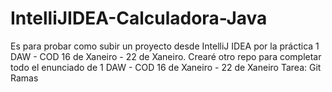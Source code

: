 # IntelliJIDEA-Calculadora-Java
Es para probar como subir un proyecto desde IntelliJ IDEA por la práctica 1 DAW - COD 16 de Xaneiro - 22 de Xaneiro.
Crearé otro repo para completar todo el enunciado de 1 DAW - COD
16 de Xaneiro - 22 de Xaneiro
Tarea: Git Ramas
